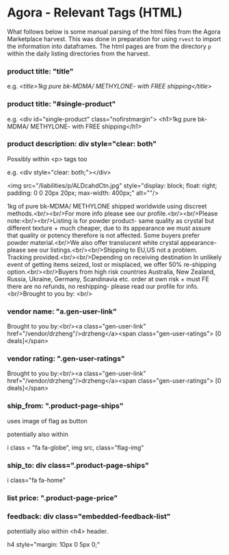 # Agora - Relevant Tags (HTML)

What follows below is some manual parsing of the html files from the Agora Marketplace harvest. This was done in preparation for using `rvest` to import the information into dataframes. The html pages are from the directory `p` within the daily listing directories from the harvest. 

### product title: "title"

e.g. _\<title>1kg pure bk-MDMA/ METHYLONE- with FREE shipping\</title>_

### product title: "#single-product"

e.g. \<div id="single-product" class="nofirstmargin">
	    \<h1>1kg pure bk-MDMA/ METHYLONE- with FREE shipping\</h1>


### product description: div style="clear: both"

Possibly within \<p> tags too

e.g.     \<div style="clear: both;">\</div>
    
\<img src="/liabilities/p/ALDcahdCtn.jpg" style="display: block; float: right; padding: 0 0 20px 20px; max-width: 400px;" alt=""/>
    
1kg of pure bk-MDMA/ METHYLONE shipped worldwide using discreet methods.\<br/>\<br/>For more info please see our profile.\<br/>\<br/>Please note:\<br/>\<br/>Listing is for powder product- same quality as crystal but different texture + much cheaper, due to its appearance we must assure that quality or potency therefore is not affected. Some buyers prefer powder material.\<br/>We also offer translucent white crystal appearance- please see our listings.\<br/>\<br/>Shipping to EU,US not a problem. Tracking provided.\<br/>\<br/>Depending on receiving destination In unlikely event of getting items seized, lost or misplaced, we offer 50% re-shipping option.\<br/>\<br/>Buyers from high risk countries Australia, New Zealand, Russia, Ukraine, Germany, Scandinavia etc. order at own risk + must FE there are no refunds, no reshipping- please read our profile for info.\<br/>Brought to you by:
\<br/>

### vendor name: "a.gen-user-link" 

Brought to you by:\<br/>\<a class="gen-user-link" href="/vendor/drzheng"/>drzheng\</a>\<span class="gen-user-ratings"> [0 deals]\</span>

### vendor rating: ".gen-user-ratings"

Brought to you by:\<br/>\<a class="gen-user-link" href="/vendor/drzheng"/>drzheng\</a>\<span class="gen-user-ratings"> [0 deals]\</span>

### ship_from: ".product-page-ships"

uses image of flag as button

potentially also within 

i class = "fa fa-globe", img src, class="flag-img"

### ship_to: div class=".product-page-ships"

i class="fa fa-home"

### list price: ".product-page-price"


### feedback: div class="embedded-feedback-list"

potentially also within \<h4> header.

h4 style="margin: 10px 0 5px 0;"

